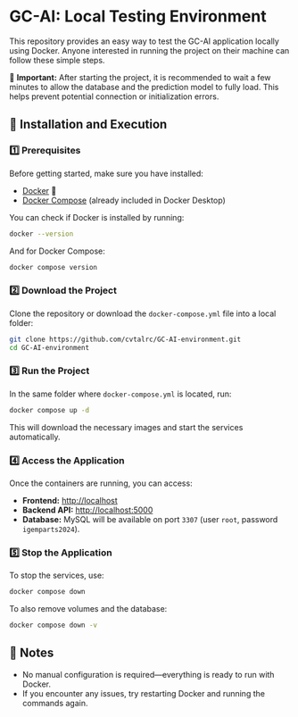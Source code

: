 # GC-AI: Local Testing Environment

This repository provides an easy way to test the GC-AI application locally using Docker. Anyone interested in running the project on their machine can follow these simple steps.

🚨 **Important:** After starting the project, it is recommended to wait a few minutes to allow the database and the prediction model to fully load. This helps prevent potential connection or initialization errors.

## 🚀 Installation and Execution

### 1️⃣ **Prerequisites**
Before getting started, make sure you have installed:
- [Docker](https://www.docker.com/get-started) 🐳
- [Docker Compose](https://docs.docker.com/compose/install/) (already included in Docker Desktop)

You can check if Docker is installed by running:
```sh
docker --version
```
And for Docker Compose:
```sh
docker compose version
```

### 2️⃣ **Download the Project**
Clone the repository or download the `docker-compose.yml` file into a local folder:
```sh
git clone https://github.com/cvtalrc/GC-AI-environment.git
cd GC-AI-environment
```

### 3️⃣ **Run the Project**
In the same folder where `docker-compose.yml` is located, run:
```sh
docker compose up -d
```
This will download the necessary images and start the services automatically.

### 4️⃣ **Access the Application**
Once the containers are running, you can access:
- **Frontend:** [http://localhost](http://localhost)
- **Backend API:** [http://localhost:5000](http://localhost:5000)
- **Database:** MySQL will be available on port `3307` (user `root`, password `igemparts2024`).

### 5️⃣ **Stop the Application**
To stop the services, use:
```sh
docker compose down
```
To also remove volumes and the database:
```sh
docker compose down -v
```

## 📌 Notes
- No manual configuration is required—everything is ready to run with Docker.
- If you encounter any issues, try restarting Docker and running the commands again.

